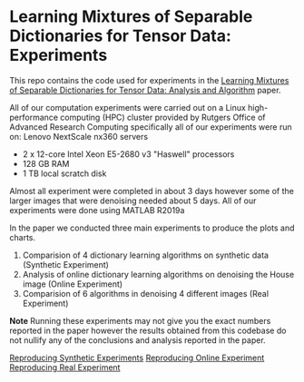 # Learning Mixtures of Separable Dictionaries for Tensor Data: Experiments
This repo contains the code used for experiments in the [Learning Mixtures of Separable Dictionaries for Tensor Data: Analysis and Algorithm](https://arxiv.org/abs/1903.09284) paper.

All of our computation experiments were carried out on a Linux high-performance computing (HPC) cluster provided by Rutgers Office of Advanced Research Computing specifically all of our experiments were run on: 
Lenovo NextScale nx360 servers
- 2 x 12-core Intel Xeon E5-2680 v3 "Haswell" processors
- 128 GB RAM
- 1 TB local scratch disk

Almost all experiment were completed in about 3 days however some of the larger images that were denoising needed about 5 days.
All of our experiments were done using MATLAB R2019a

In the paper we conducted three main experiments to produce the plots and charts.
1. Comparision of 4 dictionary learning algorithms on synthetic data (Synthetic Experiment)
2. Analysis of online dictionary learning algorithms on denoising the House image (Online Experiment)
3. Comparision of 6 algorithms in denoising 4 different images (Real Experiment)

**Note** Running these experiments may not give you the exact numbers reported in the paper however the results obtained from this codebase do not nullify any of the conclusions and analysis reported in the paper.

[Reproducing Synthetic Experiments](Synthetic_Experiments/README.md)
[Reproducing Online Experiment](Online_Experiment/README.md)
[Reproducing Real Experiment](Real_Experiments/README.md)


